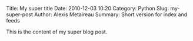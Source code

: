 Title: My super title
Date: 2010-12-03 10:20
Category: Python
Slug: my-super-post
Author: Alexis Metaireau
Summary: Short version for index and feeds

This is the content of my super blog post.